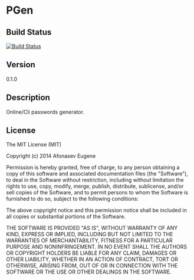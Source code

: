PGen
====
Build Status
------------
[![Build Status](https://drone.io/github.com/Afonasev/PGen/status.png)](https://drone.io/github.com/Afonasev/PGen/latest)

Version
-------
0.1.0

Description
-----------
Online/Cli passwords generator.

License
-------

The MIT License (MIT)

Copyright (c) 2014 Afonasev Eugene

Permission is hereby granted, free of charge, to any person obtaining a copy
of this software and associated documentation files (the "Software"), to deal
in the Software without restriction, including without limitation the rights
to use, copy, modify, merge, publish, distribute, sublicense, and/or sell
copies of the Software, and to permit persons to whom the Software is
furnished to do so, subject to the following conditions:

The above copyright notice and this permission notice shall be included in all
copies or substantial portions of the Software.

THE SOFTWARE IS PROVIDED "AS IS", WITHOUT WARRANTY OF ANY KIND, EXPRESS OR
IMPLIED, INCLUDING BUT NOT LIMITED TO THE WARRANTIES OF MERCHANTABILITY,
FITNESS FOR A PARTICULAR PURPOSE AND NONINFRINGEMENT. IN NO EVENT SHALL THE
AUTHORS OR COPYRIGHT HOLDERS BE LIABLE FOR ANY CLAIM, DAMAGES OR OTHER
LIABILITY, WHETHER IN AN ACTION OF CONTRACT, TORT OR OTHERWISE, ARISING FROM,
OUT OF OR IN CONNECTION WITH THE SOFTWARE OR THE USE OR OTHER DEALINGS IN THE
SOFTWARE.
